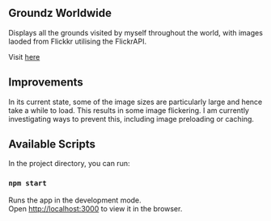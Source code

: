 ## Groundz Worldwide

Displays all the grounds visited by myself throughout the world, with images laoded from Flickkr utilising the FlickrAPI.

Visit [here](https://groundzworldwide.herokuapp.com/)

## Improvements

In its current state, some of the image sizes are particularly large and hence take a while to load. This results in some image flickering. I am currently investigating ways to prevent this, including image preloading or caching.

## Available Scripts

In the project directory, you can run:

### `npm start`

Runs the app in the development mode.<br />
Open [http://localhost:3000](http://localhost:3000) to view it in the browser.
